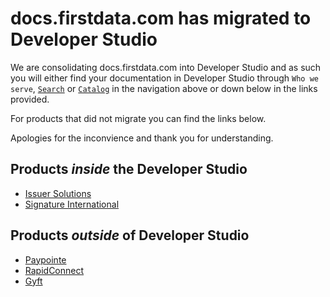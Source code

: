 # docs.firstdata.com has migrated to Developer Studio

We are consolidating docs.firstdata.com into Developer Studio and as such you will either find your documentation in Developer Studio through `Who we serve`, [`Search`](/search) or [`Catalog`](/api) in the navigation above or down below in the links provided.

For products that did not migrate you can find the links below.

Apologies for the inconvience and thank you for understanding.

## Products *inside* the Developer Studio
- [Issuer Solutions](/product/IssuerSolutions)
- [Signature International](/product/SignatureInternational)



## Products *outside* of Developer Studio
- [Paypointe](http://docs.paypointe.com)
- [RapidConnect]()
- [Gyft]()